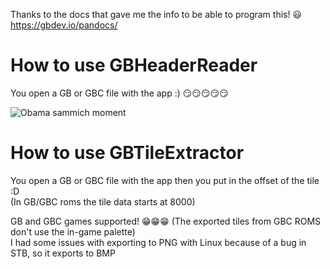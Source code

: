 Thanks to the docs that gave me the info to be able to program this! 😃  
https://gbdev.io/pandocs/

# How to use GBHeaderReader
You open a GB or GBC file with the app :) 😏😏😏😏😏

![Obama sammich moment](https://encrypted-tbn0.gstatic.com/images?q=tbn:ANd9GcQzWxXoQ8egaW4Th159uQvI0vZSvkyCxw7F3w&s)

# How to use GBTileExtractor
You open a GB or GBC file with the app then you put in the offset of the tile :D  
(In GB/GBC roms the tile data starts at 8000)
  
GB and GBC games supported! 😁😁😁 (The exported tiles from GBC ROMS don't use the in-game palette)  
I had some issues with exporting to PNG with Linux because of a bug in STB, so it exports to BMP
